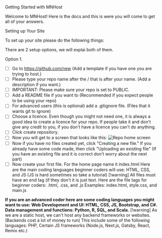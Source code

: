 Getting Started with MNHost

Welcome to MNHost! Here is the docs and this is were you will come to get all of your answers.

Setting up Your Site

To set up your site please do the following things:

There are 2 setup options, we will explai both of them.

 Option 1.
  - [ ] Go to https://github.com/new (Add a template if you have one you are trying to host.)
  - [ ] Please type your repo name after the / that is after your name. (Add a description if you want.)
  - [ ] IMPORTANT: Please make sure your repo is set to PUBLIC.
  - [ ] Add a README file if you want to (Recommended if you expect people to be using your repo)
  - [ ] For advanced users (this is optional) add a .gitignore file. (Files that it wants git to ignore)
  - [ ] Choose a licence. Even though you might not need one, it is always a good idea to create a licence for your repo. If people take it and don't give any credit to you, if you don't have a licence you can't do anything.
  - [ ] Click create repository.
  - [ ] Now you will get to a screen that looks like this:
      ![Repo home screen](https://www.dropbox.com/scl/fi/2zmlzd61rfxj3nzgn7pw8/Screenshot-2024-04-02-183642.png?rlkey=56mr1pwifj2br1u3ofvgp27jg&dl=0)
  - [ ] Now if you have no files created yet, click "Creating a new file." If you already have some code made, then click "Uploading an existing file" (If you have an existing file and it is correct don't worry about the next part)
  - [ ] Now create your first file. For the home page name it index.html Here are the main coding languages beginner coders will use: HTML, CSS, and JS (JS is hard sometimes so take a tutorial)
        [!warning]
All files must have an end tag (if they don't it is just text. Here are the file tags for beginner coders: .html, .css, and .js Examples: index.html, style.css, and main.js

   **If you are an advanced coder here are some coding languages you might want to use: Web Development and UI: HTML, CSS, JS, Bootstrap, and C#. Data management and functions: Python, R, SQL, and Scala.**
   [!warning]
As we are a static host, we can't host any backend frameworks or websites. (Backends cost a lot of money to run) This include some of the following languages: PHP, Certain JS frameworks (Node.js, Next.js, Gatsby, React, Remix etc.)
